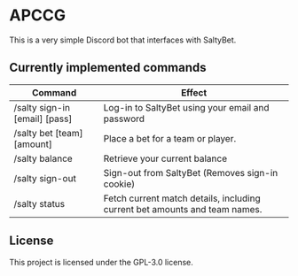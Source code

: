 # APCCG

This is a very simple Discord bot that interfaces with SaltyBet.

## Currently implemented commands

| Command                       | Effect                                                                     |
|-------------------------------|----------------------------------------------------------------------------|
| /salty sign-in [email] [pass] | Log-in to SaltyBet using your email and password                           |
| /salty bet [team] [amount]    | Place a bet for a team or player.                                          |
| /salty balance                | Retrieve your current balance                                              |
| /salty sign-out               | Sign-out from SaltyBet (Removes sign-in cookie)                            |
| /salty status                 | Fetch current match details, including current bet amounts and team names. |

## License
This project is licensed under the GPL-3.0 license.
